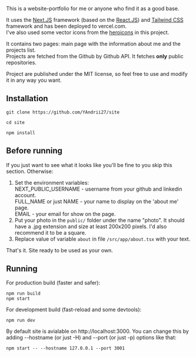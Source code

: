This is a website-portfolio for me or anyone who find it as a good base.  
  
It uses the [Next.JS](https://github.com/vercel/next.js) framework (based on the [React.JS](https://github.com/facebook/react)) and [Tailwind CSS](https://github.com/tailwindlabs/tailwindcss) framework and has been deployed to vercel.com.  
I've also used some vector icons from the [heroicons](https://heroicons.com/) in this project.
  
It contains two pages: main page with the information about me and the projects list.  
Projects are fetched from the Github by Github API. It fetches **only** public repositories.  
  
Project are published under the MIT license, so feel free to use and modify it in any way you want.

## Installation
```
git clone https://github.com/YAndrii27/site

cd site

npm install
```

## Before running
If you just want to see what it looks like you'll be fine to you skip this section. Otherwise:  
1. Set the environment variables:  
  NEXT_PUBLIC_USERNAME - username from your github and linkedin account.  
  FULL_NAME or just NAME - your name to display on the 'about me' page.  
  EMAIL - your email for show on the page.
2. Put your photo in the ``public/`` folder under the name "photo". It should have a .jpg extension and size at least 200x200 pixels. I'd also recommend it to be a square.  
3. Replace value of variable ``about`` in file ``/src/app/about.tsx`` with your text.

That's it. Site ready to be used as your own. 

## Running
For production build (faster and safer):  
```
npm run build
npm start
```
For development build (fast-reload and some devtools):
```
npm run dev
```

By default site is avialable on http://localhost:3000. You can change this by adding --hostname (or just -H) and --port (or just -p) options like that:  
```
npm start -- --hostname 127.0.0.1 --port 3001
```
